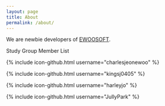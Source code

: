 ```yaml
---
layout: page
title: About
permalink: /about/
---
```


We are newbie developers of [EWOOSOFT](http://www.ewoosoft.com/).

Study Group Member List

{% include icon-github.html username="charlesjeonewoo" %}

{% include icon-github.html username="kingsj0405" %}

{% include icon-github.html username="harleyjo" %}

{% include icon-github.html username="JullyPark" %}

